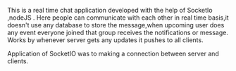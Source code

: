This is a real time chat application developed with the help of SocketIo ,nodeJS .
Here people can communicate with each other in real time basis,it doesn't use any database to store the message,when upcoming user does any event everyone joined that group receives the notifications or message.
Works by whenever server gets any updates it pushes to all clients.

Application of SocketIO was to making a connection between server and clients.

